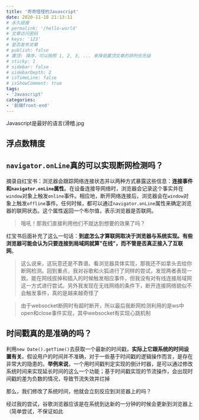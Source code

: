 ```yaml
---
title: '奇奇怪怪的Javascript'
date: 2020-11-18 21:13:11
# 永久链接
# permalink: '/hello-world'
# 文章访问密码
# keys: '123'
# 是否发布文章
# publish: false
# 置顶: 降序，可以按照 1, 2, 3, ... 来降低置顶文章的排列优先级
# sticky: 1
# sidebar: false
# sidebarDepth: 2
# isTimeLine: false
# isShowComment: true
tags:
- 'Javascript'
categories:
- '前端front-end'
---
```




Javascript是最好的语言(滑稽.jpg

## 浮点数精度



## `navigator.onLine`真的可以实现断网检测吗？

摘录自红宝书：浏览器会跟踪网络连接状态并以两种方式暴露这些信息：**连接事件和`navigator.onLine`属性**。在设备连接导网络时，浏览器会记录这个事实并在`window`对象上触发`online`事件。相应地，断开网络连接后，浏览器会在`window`对象上触发`offline`事件。任何时候，都可以通过`navigator.onLine`属性来确定浏览器的联网状态。这个属性返回一个布尔值，表示浏览器是否联网。

> 哦吼！那我们直接利用他们不就达到想要的效果了吗？

红宝书后面补充了这么一句话：**到底怎么才算联网取决于浏览器与系统实现。有些浏览器可能会认为只要连接到局域网就算"在线"，而不管是否真正接入了互联网**。

> 这么说来，这玩意还是不靠谱。看浏览器具体实现，那我还不如拿头去给你断网检测。回到重点，我对谷歌和火狐进行了同样的尝试，发现两者表现一致。能在网线拔掉和插入的时候触发相应事件，但我没有对有线连接局域网这一方式进行尝试。另外我发现在无线网络的条件下，断开连接网络貌似不会触发事件，真的是越来越奇怪了

> 由于websocket断网时有超时断开，所以最后我断网检测利用的是ws中open和close事件实现，其中websocket有实现心跳机制





## 时间戳真的是准确的吗？

利用`new Date().getTime()`去获取一个最新的时间戳，**实际上它跟系统的时间设置有关**。假设用户的时间并不准确，对于一些基于时间戳的逻辑操作而言，是存在非常大的隐患的。**举例来说**，一个用时间戳判定实现的倒计时器，是可以通过修改系统时间来实现延长时间的这么一个功能；基于时间戳实现的节流操作，会出现时间戳的差为负数的情况，导致节流失效并烂掉

那么，我们修改了系统时间，他就会立刻反应到浏览器上的吗？

经过我的尝试，谷歌浏览器应该是在系统到达新的一分钟的时候会更新到浏览器上（简单尝试，不保证如此

